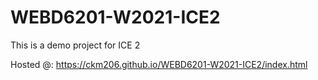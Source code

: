 # WEBD6201-W2021-ICE2

This is a demo project for ICE 2

Hosted @: https://ckm206.github.io/WEBD6201-W2021-ICE2/index.html
